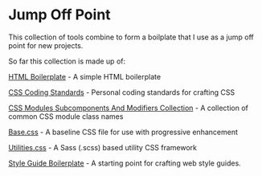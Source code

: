 Jump Off Point
==============

This collection of tools combine to form a boilplate that I use as a jump off point for new projects.

So far this collection is made up of:

[HTML Boilerplate](https://github.com/bjankord/HTML-Boilerplate) - A simple HTML boilerplate

[CSS Coding Standards](https://github.com/bjankord/CSS-Coding-Standards) - Personal coding standards for crafting CSS

[CSS Modules Subcomponents And Modifiers Collection](https://github.com/bjankord/CSS-Modules-Subcomponents-And-Modifiers-Collection) - A collection of common CSS module class names

[Base.css](https://github.com/bjankord/Base.css) - A baseline CSS file for use with progressive enhancement

[Utilities.css](https://github.com/bjankord/Utilities.css) - A Sass (.scss) based utility CSS framework

[Style Guide Boilerplate](https://github.com/bjankord/Style-Guide-Boilerplate) - A starting point for crafting web style guides.
